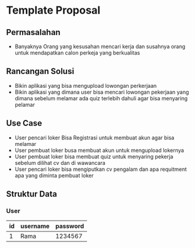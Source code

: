 # Template Proposal

## Permasalahan
- Banyaknya Orang yang kesusahan mencari kerja dan susahnya orang untuk mendapatkan calon perkeja yang berkualitas

## Rancangan Solusi
- Bikin aplikasi yang bisa mengupload lowongan perkerjaan
- Bikin aplikasi yang dimana user bisa mencari lowongan pekerjaan yang dimana sebelum melamar ada quiz terlebih dahuli agar bisa menyaring pelamar


## Use Case
- User  pencari loker Bisa Registrasi untuk membuat akun agar bisa melamar
- User pembuat loker busa membuat akun untuk mengupload lokernya
- User pembuat loker bisa membuat quiz untuk menyaring pekerja sebelum dilihat cv dan di wawancara
- User pencari loker bisa mengiputkan cv pengalam dan apa requitment apa yang diminta pembuat loker

## Struktur Data

### User
id|username|password
---|---|---
1 | Rama | 1234567
